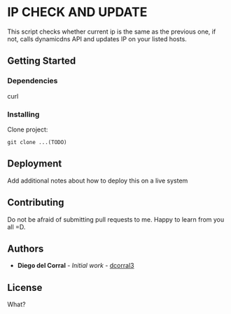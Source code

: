 # IP CHECK AND UPDATE

This script checks whether current ip is the same as the previous one, if not, calls dynamicdns API and updates IP on your listed hosts.

## Getting Started

### Dependencies

curl

### Installing

Clone project:

```
git clone ...(TODO)
```

## Deployment

Add additional notes about how to deploy this on a live system

## Contributing

Do not be afraid of submitting pull requests to me. Happy to learn from you all =D.

## Authors

- **Diego del Corral** - _Initial work_ - [dcorral3](https://github.com/dcorral3)

## License

What?
